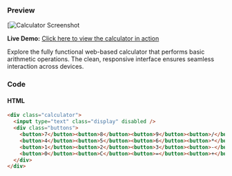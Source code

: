 ### **Preview**

[![Calculator Screenshot](https://srinandhan-s.github.io/Simple-Calculator/)

**Live Demo:** [Click here to view the calculator in action](https://srinandhan-s.github.io/Simple-Calculator/)

Explore the fully functional web-based calculator that performs basic arithmetic operations. The clean, responsive interface ensures seamless interaction across devices.
### **Code**

#### **HTML**
```html
<div class="calculator">
  <input type="text" class="display" disabled />
  <div class="buttons">
    <button>7</button><button>8</button><button>9</button><button>/</button>
    <button>4</button><button>5</button><button>6</button><button>*</button>
    <button>1</button><button>2</button><button>3</button><button>-</button>
    <button>0</button><button>C</button><button>=</button><button>+</button>
  </div>
</div>

